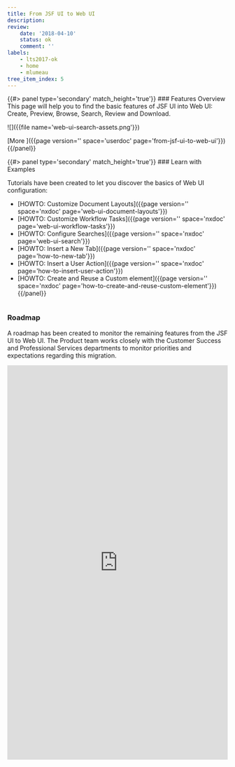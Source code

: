 ```yaml
---
title: From JSF UI to Web UI
description:
review:
    date: '2018-04-10'
    status: ok
    comment: ''
labels:
    - lts2017-ok
    - home
    - mlumeau
tree_item_index: 5
---
```


<div class="row" data-equalizer data-equalize-on="medium">
<div class="column medium-6">
{{#> panel type='secondary' match_height='true'}}
### Features Overview
This page will help you to find the basic features of JSF UI into Web UI: Create, Preview, Browse, Search, Review and Download.</br>

![]({{file name='web-ui-search-assets.png'}})

[More&nbsp;<i class="fa fa-long-arrow-right" aria-hidden="true"></i>]({{page version='' space='userdoc' page='from-jsf-ui-to-web-ui'}})
{{/panel}}
</div>

<div class="column medium-6">
{{#> panel type='secondary' match_height='true'}}
### Learn with Examples

Tutorials have been created to let you discover the basics of Web UI configuration:
- [HOWTO: Customize Document Layouts]({{page version='' space='nxdoc' page='web-ui-document-layouts'}})
- [HOWTO: Customize Workflow Tasks]({{page version='' space='nxdoc' page='web-ui-workflow-tasks'}})
- [HOWTO: Configure Searches]({{page version='' space='nxdoc' page='web-ui-search'}})
- [HOWTO: Insert a New Tab]({{page version='' space='nxdoc' page='how-to-new-tab'}})
- [HOWTO: Insert a User Action]({{page version='' space='nxdoc' page='how-to-insert-user-action'}})
- [HOWTO: Create and Reuse a Custom element]({{page version='' space='nxdoc' page='how-to-create-and-reuse-custom-element'}})
{{/panel}}
</div>

</div>

### Roadmap

A roadmap has been created to monitor the remaining features from the JSF UI to Web UI. The Product team works closely with the Customer Success and Professional Services departments to monitor priorities and expectations regarding this migration.


<iframe src='https://ext.prodpad.com/ext/roadmap/aa5bf250154968a38503c461a2b1db138dcd0bea' height='900' width='100%' frameborder='0'></iframe>
